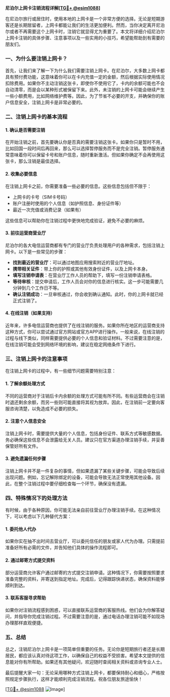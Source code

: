 **尼泊尔上网卡注销流程详解[[TG💪+ @esim1088](https://t.me/s/esim1088)]**

在尼泊尔旅行或居住时，使用本地的上网卡是一个非常方便的选择。无论是短期游客还是长期居留者，上网卡都能让我们的生活更加便利。然而，当你决定离开尼泊尔或者不再需要这个上网卡时，注销它就显得尤为重要了。本文将详细介绍尼泊尔上网卡注销的具体步骤、注意事项以及一些实用的小技巧，希望能帮助到有需要的朋友们。

### 一、为什么要注销上网卡？

首先，让我们来了解一下为什么我们需要注销上网卡。在尼泊尔，大多数上网卡都具有预付费功能，这意味着你可以在卡内充值一定的金额，然后根据实际使用情况扣除费用。如果你不主动注销这张卡，即使你不使用它了，卡内的余额可能也不会自动清零，而是会以某种形式被保留下来。此外，未注销的上网卡可能会继续产生一些小额费用，比如网络维护费等。因此，为了节省不必要的开支，并确保你的账户信息安全，注销上网卡是非常必要的。

### 二、注销上网卡的基本流程

#### 1. 确认是否需要注销
在开始注销之前，首先要确认你是否真的需要注销这张卡。如果你只是暂时不用，比如回国一段时间后再回来，那么可以选择暂停服务而不是完全注销。暂停服务通常意味着你可以保留卡号和账户信息，随时重新激活。但如果你确定不会再使用这张卡，那么注销是最佳选择。

#### 2. 收集必要信息
在注销上网卡之前，你需要准备一些必要的信息。这些信息包括但不限于：
- 上网卡的卡号（SIM卡号码）
- 账户注册时使用的个人信息（如护照信息、身份证件等）
- 最近一次充值或消费记录（如果有）

这些信息可以帮助你在注销过程中更快地完成验证，避免不必要的麻烦。

#### 3. 前往运营商营业厅
尼泊尔的各大电信运营商都有专门的营业厅负责处理用户的各种需求，包括注销上网卡。以下是一些常见的步骤：
- **找到最近的营业厅**：可以通过地图应用搜索附近的营业厅地址。
- **携带相关证件**：带上你的护照或其他有效身份证件，以及上网卡本身。
- **填写注销申请表**：在营业厅工作人员的帮助下，填写一份注销申请表格。
- **等待审核**：提交申请后，工作人员会对你的信息进行核实。这一步可能需要几分钟到几个工作日不等。
- **确认注销成功**：一旦审核通过，你会收到确认通知。此时，你的上网卡就已经正式注销了。

#### 4. 在线注销（如果支持）
近年来，许多电信运营商也提供了在线注销的服务。如果你所在地区的运营商支持这种方式，你可以尝试通过官方网站或官方APP进行操作。一般来说，在线注销的过程与线下类似，同样需要提供必要的个人信息和验证材料。不过需要注意的是，在线注销可能会受到网络环境的影响，建议在稳定网络条件下进行。

### 三、注销上网卡的注意事项

在注销上网卡的过程中，有一些细节问题需要特别注意：

#### 1. 了解余额处理方式
不同的运营商对于注销后卡内余额的处理方式可能有所不同。有些运营商会在注销时退还剩余余额，而另一些则可能直接将其视为放弃。因此，在注销前一定要向客服咨询清楚，以免造成不必要的损失。

#### 2. 注意个人信息安全
注销上网卡时，需要提供大量的个人信息，包括身份证件、联系方式等敏感数据。务必确保这些信息不会泄露给无关人员。建议只在官方渠道办理注销手续，并妥善保管好所有文件。

#### 3. 避免遗漏任何步骤
注销上网卡并不是一件复杂的事情，但如果遗漏了某些关键步骤，可能会导致后续出现问题。例如，忘记解除绑定的设备，可能会导致无法正常使用其他设备。因此，在整个注销过程中要仔细检查每一个环节，确保没有遗漏。

### 四、特殊情况下的处理方法

有时候，由于各种原因，你可能无法亲自前往营业厅办理注销手续。在这种情况下，可以考虑以下几种替代方案：

#### 1. 委托他人代办
如果你实在抽不出时间去营业厅，可以委托信任的朋友或家人代为办理。只需提前准备好所有必需的文件，并告知他们具体的操作流程即可。

#### 2. 通过邮寄方式提交资料
部分运营商允许客户通过邮寄的方式提交注销申请。这种情况下，你需要按照要求准备完整的资料，并寄送到指定地址。完成后，记得跟踪快递状态，确保资料能够顺利到达。

#### 3. 联系客服寻求帮助
如果你对注销流程感到困惑，可以直接联系运营商的客服热线。他们会为你解答疑问，并指导你完成注销过程。不过需要注意的是，通过电话办理注销可能不如现场办理那样直观便捷。

### 五、总结

总之，注销尼泊尔上网卡是一项简单但重要的任务。无论你是短期旅行者还是长期居民，都应该认真对待这项工作，以确保自己的权益不受损害。希望本文提供的信息能对你有所帮助。如果还有其他疑问，欢迎随时查阅相关资料或咨询专业人士。

最后提醒大家一句：无论采用哪种方式注销上网卡，都要保持耐心和细心，严格按照规定步骤执行，这样才能顺利完成注销流程。祝各位朋友旅途愉快！

[[TG💪+ @esim1088](https://t.me/s/esim1088) ![Image](https://i.postimg.cc/4NQfJmqS/Snipaste-2025-05-13-00-14-12.png)]